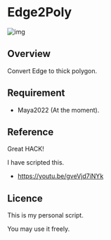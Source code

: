 # Edge2Poly

![img](https://github.com/Pikka2048/Edge2Poly/blob/master/image/EdgeToPolyOverView.jpg)

## Overview
Convert Edge to thick polygon.
## Requirement
- Maya2022 (At the moment).

## Reference
Great HACK!

I have scripted this.
- https://youtu.be/gveVjd7iNYk

## Licence

This is my personal script.

You may use it freely.